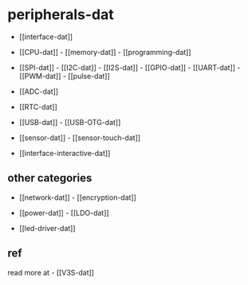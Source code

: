 
# peripherals-dat




- [[interface-dat]]

- [[CPU-dat]] - [[memory-dat]] - [[programming-dat]]

- [[SPI-dat]] - [[I2C-dat]] - [[I2S-dat]] - [[GPIO-dat]] - [[UART-dat]] - [[PWM-dat]] - [[pulse-dat]]

- [[ADC-dat]]

- [[RTC-dat]]

- [[USB-dat]] - [[USB-OTG-dat]]

- [[sensor-dat]] - [[sensor-touch-dat]]

- [[interface-interactive-dat]]

## other categories

- [[network-dat]] - [[encryption-dat]]

- [[power-dat]] - [[LDO-dat]]

- [[led-driver-dat]]




## ref 

read more at - [[V3S-dat]]
